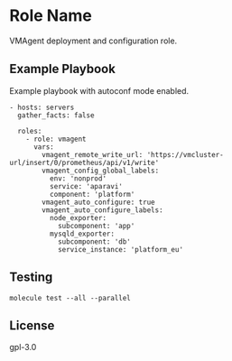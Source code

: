 Role Name
=========

VMAgent deployment and configuration role.

Example Playbook
----------------

Example playbook with autoconf mode enabled.

```
- hosts: servers
  gather_facts: false

  roles:
    - role: vmagent
      vars:
        vmagent_remote_write_url: 'https://vmcluster-url/insert/0/prometheus/api/v1/write'
        vmagent_config_global_labels:
          env: 'nonprod'
          service: 'aparavi'
          component: 'platform'
        vmagent_auto_configure: true
        vmagent_auto_configure_labels:
          node_exporter:
            subcomponent: 'app'
          mysqld_exporter:
            subcomponent: 'db'
            service_instance: 'platform_eu'
```

Testing
-------

```
molecule test --all --parallel
```

License
-------

gpl-3.0
